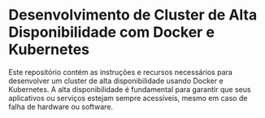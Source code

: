 # Desenvolvimento de Cluster de Alta Disponibilidade com Docker e Kubernetes

Este repositório contém as instruções e recursos necessários para desenvolver um cluster de alta disponibilidade usando Docker e Kubernetes. A alta disponibilidade é fundamental para garantir que seus aplicativos ou serviços estejam sempre acessíveis, mesmo em caso de falha de hardware ou software.

